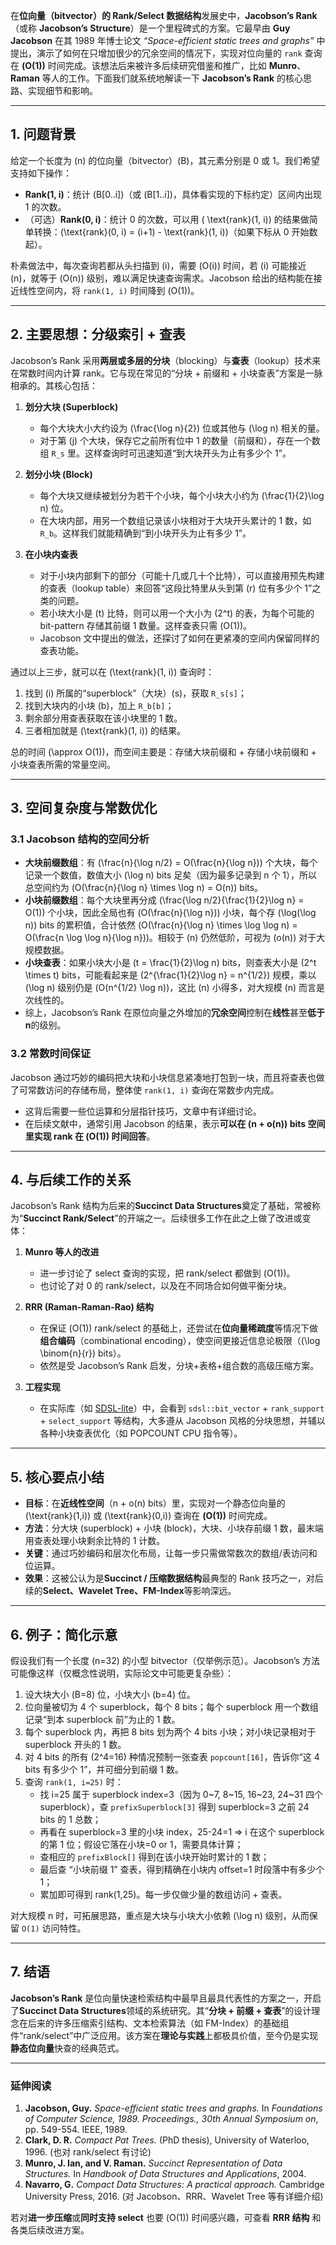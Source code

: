 在**位向量（bitvector）的 Rank/Select 数据结构**发展史中，**Jacobson’s Rank**（或称 **Jacobson’s Structure**）是一个里程碑式的方案。它最早由 **Guy Jacobson** 在其 1989 年博士论文 _“Space-efficient static trees and graphs”_ 中提出，演示了如何在只增加很少的冗余空间的情况下，实现对位向量的 `rank` 查询在 **\(O(1)\)** 时间完成。该想法后来被许多后续研究借鉴和推广，比如 **Munro**、**Raman** 等人的工作。下面我们就系统地解读一下 **Jacobson’s Rank** 的核心思路、实现细节和影响。

---

## 1. 问题背景

给定一个长度为 \(n\) 的位向量（bitvector）\(B\)，其元素分别是 0 或 1。我们希望支持如下操作：

- **Rank(1, i)**：统计 \(B[0..i]\)（或 \(B[1..i]\)，具体看实现的下标约定）区间内出现 1 的次数。
- （可选）**Rank(0, i)**：统计 0 的次数，可以用 \( \text{rank}(1, i)\) 的结果做简单转换：\(\text{rank}(0, i) = (i+1) - \text{rank}(1, i)\)（如果下标从 0 开始数起）。

朴素做法中，每次查询若都从头扫描到 \(i\)，需要 \(O(i)\) 时间，若 \(i\) 可能接近 \(n\)，就等于 \(O(n)\) 级别，难以满足快速查询需求。Jacobson 给出的结构能在接近线性空间内，将 `rank(1, i)` 时间降到 \(O(1)\)。

---

## 2. 主要思想：分级索引 + 查表

Jacobson’s Rank 采用**两层或多层的分块**（blocking）与**查表**（lookup）技术来在常数时间内计算 rank。它与现在常见的“分块 + 前缀和 + 小块查表”方案是一脉相承的。其核心包括：

1. **划分大块 (Superblock)**

   - 每个大块大小大约设为 \(\frac{\log n}{2}\) 位或其他与 \(\log n\) 相关的量。
   - 对于第 \(j\) 个大块，保存它之前所有位中 1 的数量（前缀和），存在一个数组 `R_s` 里。这样查询时可迅速知道“到大块开头为止有多少个 1”。

2. **划分小块 (Block)**

   - 每个大块又继续被划分为若干个小块，每个小块大小约为 \(\frac{1}{2}\log n\) 位。
   - 在大块内部，用另一个数组记录该小块相对于大块开头累计的 1 数，如 `R_b`。这样我们就能精确到“到小块开头为止有多少 1”。

3. **在小块内查表**
   - 对于小块内部剩下的部分（可能十几或几十个比特），可以直接用预先构建的查表（lookup table）来回答“这段比特里从头到第 \(r\) 位有多少个 1”之类的问题。
   - 若小块大小是 \(t\) 比特，则可以用一个大小为 \(2^t\) 的表，为每个可能的 bit-pattern 存储其前缀 1 数量。这样查表只需 \(O(1)\)。
   - Jacobson 文中提出的做法，还探讨了如何在更紧凑的空间内保留同样的查表功能。

通过以上三步，就可以在 \(\text{rank}(1, i)\) 查询时：

1. 找到 \(i\) 所属的“superblock”（大块）\(s\)，获取 `R_s[s]`；
2. 找到大块内的小块 \(b\)，加上 `R_b[b]`；
3. 剩余部分用查表获取在该小块里的 1 数。
4. 三者相加就是 \(\text{rank}(1, i)\) 的结果。

总的时间 \(\approx O(1)\)，而空间主要是：存储大块前缀和 + 存储小块前缀和 + 小块查表所需的常量空间。

---

## 3. 空间复杂度与常数优化

### 3.1 Jacobson 结构的空间分析

- **大块前缀数组**：有 \(\frac{n}{\log n/2} = O(\frac{n}{\log n})\) 个大块，每个记录一个数值，数值大小 \(\log n\) bits 足矣（因为最多记录到 n 个 1），所以总空间约为 \(O(\frac{n}{\log n} \times \log n) = O(n)\) bits。
- **小块前缀数组**：每个大块里再分成 \(\frac{\log n/2}{\frac{1}{2}\log n} = O(1)\) 个小块，因此全局也有 \(O(\frac{n}{\log n})\) 小块，每个存 \(\log(\log n)\) bits 的累积值，合计依然 \(O(\frac{n}{\log n} \times \log \log n) = O(\frac{n \log \log n}{\log n})\)。相较于 \(n\) 仍然低阶，可视为 \(o(n)\) 对于大规模数据。
- **小块查表**：如果小块大小是 \(t = \frac{1}{2}\log n\) bits，则查表大小是 \(2^t \times t\) bits，可能看起来是 \(2^{\frac{1}{2}\log n} = n^{1/2}\) 规模，乘以 \(\log n\) 级别仍是 \(O(n^{1/2} \log n)\)，这比 \(n\) 小得多，对大规模 \(n\) 而言是次线性的。
- 综上，Jacobson’s Rank 在原位向量之外增加的**冗余空间**控制在**线性**甚至**低于 n**的级别。

### 3.2 常数时间保证

Jacobson 通过巧妙的编码把大块和小块信息紧凑地打包到一块，而且将查表也做了可常数访问的存储布局，整体使 `rank(1, i)` 查询在常数步内完成。

- 这背后需要一些位运算和分层指针技巧，文章中有详细讨论。
- 在后续文献中，通常引用 Jacobson 的结果，表示**可以在 \(n + o(n)\) bits 空间里实现 rank 在 \(O(1)\) 时间回答**。

---

## 4. 与后续工作的关系

Jacobson’s Rank 结构为后来的**Succinct Data Structures**奠定了基础，常被称为“**Succinct Rank/Select**”的开端之一。后续很多工作在此之上做了改进或变体：

1. **Munro 等人的改进**

   - 进一步讨论了 select 查询的实现，把 rank/select 都做到 \(O(1)\)。
   - 也讨论了对 0 的 rank/select，以及在不同场合如何做平衡分块。

2. **RRR (Raman-Raman-Rao) 结构**

   - 在保证 \(O(1)\) rank/select 的基础上，还尝试在**位向量稀疏度**等情况下做**组合编码**（combinational encoding），使空间更接近信息论极限（\(\log \binom{n}{r}\) bits）。
   - 依然是受 Jacobson’s Rank 启发，分块+表格+组合数的高级压缩方案。

3. **工程实现**
   - 在实际库（如 [SDSL-lite](https://github.com/simongog/sdsl-lite)）中，会看到 `sdsl::bit_vector` + `rank_support` + `select_support` 等结构，大多遵从 Jacobson 风格的分块思想，并辅以各种小块查表优化（如 POPCOUNT CPU 指令等）。

---

## 5. 核心要点小结

- **目标**：在**近线性空间**（n + o(n) bits）里，实现对一个静态位向量的 \(\text{rank}(1,i)\) 或 \(\text{rank}(0,i)\) 查询在 **\(O(1)\)** 时间完成。
- **方法**：分大块 (superblock) + 小块 (block)，大块、小块存前缀 1 数，最末端用查表处理小块剩余比特的 1 计数。
- **关键**：通过巧妙编码和层次化布局，让每一步只需做常数次的数组/表访问和位运算。
- **效果**：这被公认为是**Succinct / 压缩数据结构**最典型的 Rank 技巧之一，对后续的**Select、Wavelet Tree、FM-Index**等影响深远。

---

## 6. 例子：简化示意

假设我们有一个长度 \(n=32\) 的小型 bitvector（仅举例示范）。Jacobson’s 方法可能像这样（仅概念性说明，实际论文中可能更复杂些）：

1. 设大块大小 \(B=8\) 位，小块大小 \(b=4\) 位。
2. 位向量被切为 4 个 superblock，每个 8 bits；每个 superblock 用一个数组记录“到本 superblock 前”为止的 1 数。
3. 每个 superblock 内，再把 8 bits 划为两个 4 bits 小块；对小块记录相对于 superblock 开头的 1 数。
4. 对 4 bits 的所有 \(2^4=16\) 种情况预制一张查表 `popcount[16]`，告诉你“这 4 bits 有多少个 1”，并可细分到前缀 1 数。
5. 查询 `rank(1, i=25)` 时：
   - 找 i=25 属于 superblock index=3（因为 0~7, 8~15, 16~23, 24~31 四个 superblock），查 `prefixSuperblock[3]` 得到 superblock=3 之前 24 bits 的 1 总数；
   - 再看在 superblock=3 里的小块 index，25-24=1 => i 在这个 superblock 的第 1 位；假设它落在小块=0 or 1，需要具体计算；
   - 查相应的 `prefixBlock[]` 得到在该小块开始时累计的 1 数；
   - 最后查 “小块前缀 1” 查表，得到精确在小块内 offset=1 时段落中有多少个 1；
   - 累加即可得到 rank(1,25)。每一步仅做少量的数组访问 + 查表。

对大规模 n 时，可拓展思路，重点是大块与小块大小依赖 \(\log n\) 级别，从而保留 `O(1)` 访问特性。

---

## 7. 结语

**Jacobson’s Rank** 是位向量快速检索结构中最早且最具代表性的方案之一，开启了**Succinct Data Structures**领域的系统研究。其“**分块 + 前缀 + 查表**”的设计理念在后来的许多压缩索引结构、文本检索算法（如 FM-Index）的基础组件“rank/select”中广泛应用。该方案在**理论与实践**上都极具价值，至今仍是实现**静态位向量**快查的经典范式。

---

### 延伸阅读

1. **Jacobson, Guy.** _Space-efficient static trees and graphs._ In _Foundations of Computer Science, 1989. Proceedings., 30th Annual Symposium on_, pp. 549-554. IEEE, 1989.
2. **Clark, D. R.** _Compact Pat Trees._ (PhD thesis), University of Waterloo, 1996. (也对 rank/select 有讨论)
3. **Munro, J. Ian, and V. Raman.** _Succinct Representation of Data Structures._ In _Handbook of Data Structures and Applications_, 2004.
4. **Navarro, G.** _Compact Data Structures: A practical approach._ Cambridge University Press, 2016. (对 Jacobson、RRR、Wavelet Tree 等有详细介绍)

若对**进一步压缩**或**同时支持 select** 也要 \(O(1)\) 时间感兴趣，可查看 **RRR 结构** 和各类后续改进方案。
